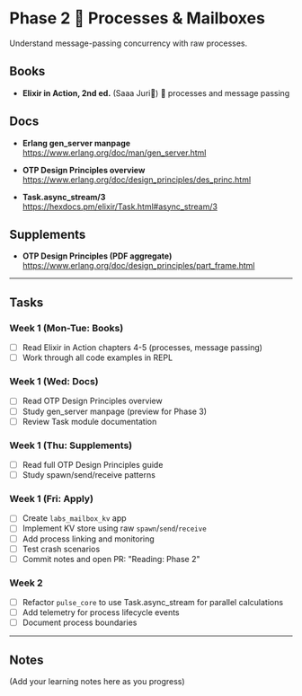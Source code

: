 # Phase 2  Processes & Mailboxes

Understand message-passing concurrency with raw processes.

## Books
- **Elixir in Action, 2nd ed.** (Saaa Juri)  processes and message passing

## Docs
- **Erlang gen_server manpage**
  https://www.erlang.org/doc/man/gen_server.html

- **OTP Design Principles overview**
  https://www.erlang.org/doc/design_principles/des_princ.html

- **Task.async_stream/3**
  https://hexdocs.pm/elixir/Task.html#async_stream/3

## Supplements
- **OTP Design Principles (PDF aggregate)**
  https://www.erlang.org/doc/design_principles/part_frame.html

---

## Tasks

### Week 1 (Mon-Tue: Books)
- [ ] Read Elixir in Action chapters 4-5 (processes, message passing)
- [ ] Work through all code examples in REPL

### Week 1 (Wed: Docs)
- [ ] Read OTP Design Principles overview
- [ ] Study gen_server manpage (preview for Phase 3)
- [ ] Review Task module documentation

### Week 1 (Thu: Supplements)
- [ ] Read full OTP Design Principles guide
- [ ] Study spawn/send/receive patterns

### Week 1 (Fri: Apply)
- [ ] Create `labs_mailbox_kv` app
- [ ] Implement KV store using raw `spawn`/`send`/`receive`
- [ ] Add process linking and monitoring
- [ ] Test crash scenarios
- [ ] Commit notes and open PR: "Reading: Phase 2"

### Week 2
- [ ] Refactor `pulse_core` to use Task.async_stream for parallel calculations
- [ ] Add telemetry for process lifecycle events
- [ ] Document process boundaries

---

## Notes

(Add your learning notes here as you progress)
